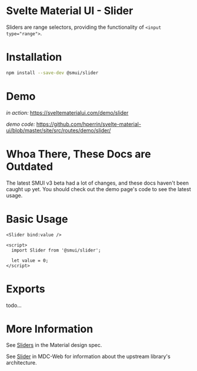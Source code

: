 # Svelte Material UI - Slider

Sliders are range selectors, providing the functionality of `<input type="range">`.

# Installation

```sh
npm install --save-dev @smui/slider
```

# Demo

_in action:_ https://sveltematerialui.com/demo/slider

_demo code:_ https://github.com/hperrin/svelte-material-ui/blob/master/site/src/routes/demo/slider/

# Whoa There, These Docs are Outdated

The latest SMUI v3 beta had a lot of changes, and these docs haven't been caught up yet. You should check out the demo page's code to see the latest usage.

# Basic Usage

```svelte
<Slider bind:value />

<script>
  import Slider from '@smui/slider';

  let value = 0;
</script>
```

# Exports

todo...

# More Information

See [Sliders](https://material.io/components/sliders) in the Material design spec.

See [Slider](https://github.com/material-components/material-components-web/tree/v10.0.0/packages/mdc-slider) in MDC-Web for information about the upstream library's architecture.
